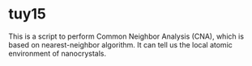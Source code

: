 # tuy15
This is a script to perform Common Neighbor Analysis (CNA), which is based on nearest-neighbor algorithm. It can tell us the local atomic environment of nanocrystals.
